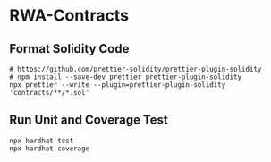 # RWA-Contracts

## Format Solidity Code

```
# https://github.com/prettier-solidity/prettier-plugin-solidity
# npm install --save-dev prettier prettier-plugin-solidity
npx prettier --write --plugin=prettier-plugin-solidity 'contracts/**/*.sol'
```

## Run Unit and Coverage Test

```
npx hardhat test
npx hardhat coverage
```

